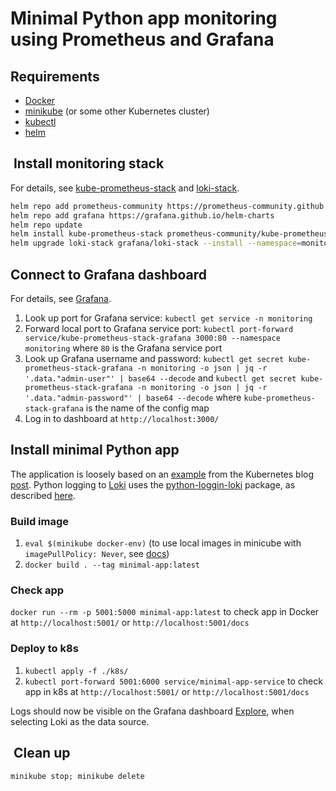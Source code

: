 # Minimal Python app monitoring using Prometheus and Grafana

## Requirements

* [Docker](http://docker.com)
* [minikube](https://github.com/kubernetes/minikube) (or some other Kubernetes cluster)
* [kubectl](https://kubernetes.io/docs/tasks/tools/)
* [helm](http://helm.sh)

##  Install monitoring stack

For details, see [kube-prometheus-stack](https://github.com/prometheus-community/helm-charts/tree/main/charts/kube-prometheus-stack) and
[loki-stack](https://github.com/grafana/helm-charts/tree/main/charts/loki-stack).

```bash
helm repo add prometheus-community https://prometheus-community.github.io/helm-charts
helm repo add grafana https://grafana.github.io/helm-charts
helm repo update
helm install kube-prometheus-stack prometheus-community/kube-prometheus-stack --namespace monitoring --create-namespace
helm upgrade loki-stack grafana/loki-stack --install --namespace=monitoring --set loki.isDefault=false
```

## Connect to Grafana dashboard

For details, see [Grafana](https://grafana.com).

1. Look up port for Grafana service: `kubectl get service -n monitoring`
1. Forward local port to Grafana service port: `kubectl port-forward service/kube-prometheus-stack-grafana 3000:80 --namespace monitoring`
where `80` is the Grafana service port
1. Look up Grafana username and password: `kubectl get secret kube-prometheus-stack-grafana -n monitoring -o json | jq -r '.data."admin-user"' | base64 --decode` and `kubectl get secret kube-prometheus-stack-grafana -n monitoring -o json | jq -r '.data."admin-password"' | base64 --decode` where `kube-prometheus-stack-grafana` is the name of the config map
1. Log in to dashboard at `http://localhost:3000/`

## Install minimal Python app

The application is loosely based on an [example](https://github.com/JasonHaley/hello-python) from the Kubernetes blog [post](https://kubernetes.io/blog/2019/07/23/get-started-with-kubernetes-using-python/).
Python logging to [Loki](https://grafana.com/oss/loki/) uses the [python-loggin-loki](https://github.com/GreyZmeem/python-logging-loki) package, as described [here](https://medium.com/geekculture/pushing-logs-to-loki-without-using-promtail-fc31dfdde3c6).

### Build image

1. `eval $(minikube docker-env)` (to use local images in minicube with `imagePullPolicy: Never`, see [docs](https://minikube.sigs.k8s.io/docs/commands/docker-env/))
1. `docker build . --tag minimal-app:latest`

### Check app

`docker run --rm -p 5001:5000 minimal-app:latest` to check app in Docker at `http://localhost:5001/` or `http://localhost:5001/docs`

### Deploy to k8s

1. `kubectl apply -f ./k8s/`
1. `kubectl port-forward 5001:6000 service/minimal-app-service` to check app in k8s at `http://localhost:5001/` or `http://localhost:5001/docs`

Logs should now be visible on the Grafana dashboard [Explore](https://grafana.com/docs/grafana/latest/explore/), when selecting Loki as the data source.

##  Clean up

`minikube stop; minikube delete`
